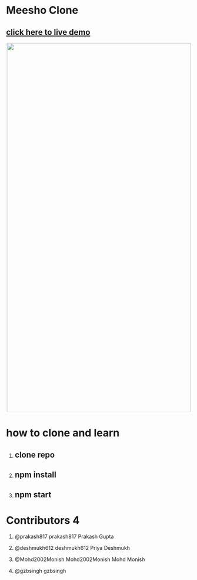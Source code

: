 

# <h1> Meesho Clone </h1>
<h2>
<a href="https://meeshoecom.netlify.app/"> click here to live demo </a>
 </h2>
 <center>
 <img src = "./meesho.png" height = "1000vh" width = "500vw" display="scroll" / >
 </center>

# how to clone and learn 
1. <h2> clone repo </h2>
2. <h2> npm install </h2>
3. <h2> npm start  </h2>

# Contributors 4
1. @prakash817
   prakash817 Prakash Gupta

2. @deshmukh612
   deshmukh612 Priya Deshmukh

3. @Mohd2002Monish
   Mohd2002Monish Mohd Monish

4. @gzbsingh
  gzbsingh

